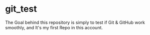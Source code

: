 # git_test
The Goal behind this repository is simply to test if Git &amp; GitHub work smoothly, and It's my first Repo in this account.
